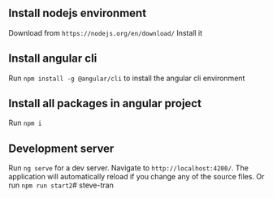 ## Install nodejs environment
Download from `https://nodejs.org/en/download/`
Install it

## Install angular cli
Run `npm install -g @angular/cli` to install the angular cli environment

## Install all packages in angular project
Run `npm i`

## Development server
Run `ng serve` for a dev server. Navigate to `http://localhost:4200/`. The application will automatically reload if you change any of the source files.
Or run `npm run start2`# steve-tran
